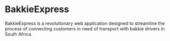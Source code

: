 # BakkieExpress
BakkieExpress is a revolutionary web application designed to streamline the process of connecting customers in need of transport with bakkie drivers in South Africa.
